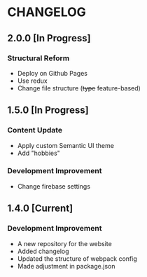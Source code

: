 # CHANGELOG

## 2.0.0 [In Progress]

### Structural Reform

- Deploy on Github Pages
- Use redux
- Change file structure (~~type~~ feature-based)

## 1.5.0 [In Progress]

### Content Update

- Apply custom Semantic UI theme
- Add "hobbies"

### Development Improvement

- Change firebase settings

## 1.4.0 [Current]

### Development Improvement

- A new repository for the website
- Added changelog
- Updated the structure of webpack config
- Made adjustment in package.json
